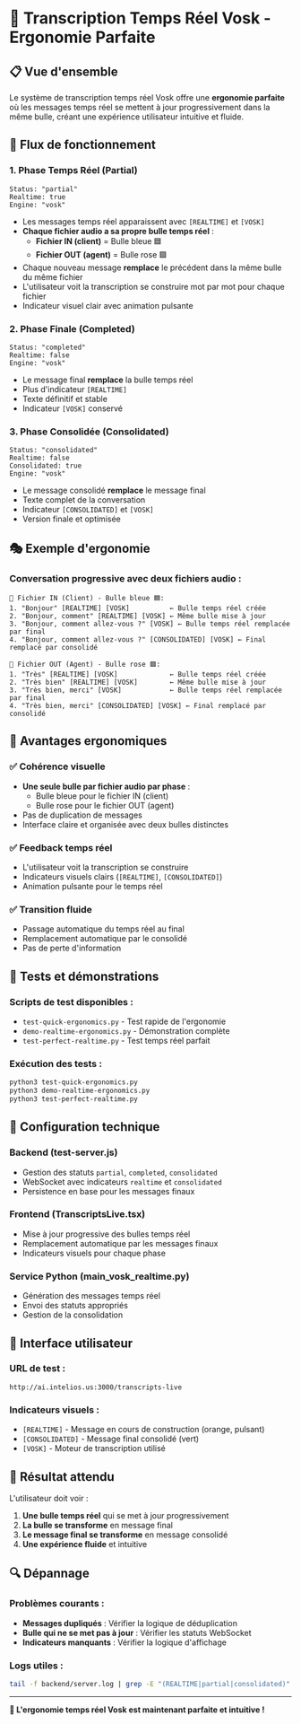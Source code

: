 # 🎯 Transcription Temps Réel Vosk - Ergonomie Parfaite

## 📋 Vue d'ensemble

Le système de transcription temps réel Vosk offre une **ergonomie parfaite** où les messages temps réel se mettent à jour progressivement dans la même bulle, créant une expérience utilisateur intuitive et fluide.

## 🔄 Flux de fonctionnement

### 1. **Phase Temps Réel (Partial)**
```
Status: "partial"
Realtime: true
Engine: "vosk"
```

- Les messages temps réel apparaissent avec `[REALTIME]` et `[VOSK]`
- **Chaque fichier audio a sa propre bulle temps réel** :
  - **Fichier IN (client)** = Bulle bleue 🟦
  - **Fichier OUT (agent)** = Bulle rose 🟪
- Chaque nouveau message **remplace** le précédent dans la même bulle du même fichier
- L'utilisateur voit la transcription se construire mot par mot pour chaque fichier
- Indicateur visuel clair avec animation pulsante

### 2. **Phase Finale (Completed)**
```
Status: "completed"
Realtime: false
Engine: "vosk"
```

- Le message final **remplace** la bulle temps réel
- Plus d'indicateur `[REALTIME]`
- Texte définitif et stable
- Indicateur `[VOSK]` conservé

### 3. **Phase Consolidée (Consolidated)**
```
Status: "consolidated"
Realtime: false
Consolidated: true
Engine: "vosk"
```

- Le message consolidé **remplace** le message final
- Texte complet de la conversation
- Indicateur `[CONSOLIDATED]` et `[VOSK]`
- Version finale et optimisée

## 🎭 Exemple d'ergonomie

### Conversation progressive avec deux fichiers audio :
```
📁 Fichier IN (Client) - Bulle bleue 🟦:
1. "Bonjour" [REALTIME] [VOSK]          ← Bulle temps réel créée
2. "Bonjour, comment" [REALTIME] [VOSK] ← Même bulle mise à jour
3. "Bonjour, comment allez-vous ?" [VOSK] ← Bulle temps réel remplacée par final
4. "Bonjour, comment allez-vous ?" [CONSOLIDATED] [VOSK] ← Final remplacé par consolidé

📁 Fichier OUT (Agent) - Bulle rose 🟪:
1. "Très" [REALTIME] [VOSK]             ← Bulle temps réel créée
2. "Très bien" [REALTIME] [VOSK]        ← Même bulle mise à jour
3. "Très bien, merci" [VOSK]            ← Bulle temps réel remplacée par final
4. "Très bien, merci" [CONSOLIDATED] [VOSK] ← Final remplacé par consolidé
```

## 🚀 Avantages ergonomiques

### ✅ **Cohérence visuelle**
- **Une seule bulle par fichier audio par phase** :
  - Bulle bleue pour le fichier IN (client)
  - Bulle rose pour le fichier OUT (agent)
- Pas de duplication de messages
- Interface claire et organisée avec deux bulles distinctes

### ✅ **Feedback temps réel**
- L'utilisateur voit la transcription se construire
- Indicateurs visuels clairs (`[REALTIME]`, `[CONSOLIDATED]`)
- Animation pulsante pour le temps réel

### ✅ **Transition fluide**
- Passage automatique du temps réel au final
- Remplacement automatique par le consolidé
- Pas de perte d'information

## 🧪 Tests et démonstrations

### Scripts de test disponibles :
- `test-quick-ergonomics.py` - Test rapide de l'ergonomie
- `demo-realtime-ergonomics.py` - Démonstration complète
- `test-perfect-realtime.py` - Test temps réel parfait

### Exécution des tests :
```bash
python3 test-quick-ergonomics.py
python3 demo-realtime-ergonomics.py
python3 test-perfect-realtime.py
```

## 🔧 Configuration technique

### Backend (test-server.js)
- Gestion des statuts `partial`, `completed`, `consolidated`
- WebSocket avec indicateurs `realtime` et `consolidated`
- Persistence en base pour les messages finaux

### Frontend (TranscriptsLive.tsx)
- Mise à jour progressive des bulles temps réel
- Remplacement automatique par les messages finaux
- Indicateurs visuels pour chaque phase

### Service Python (main_vosk_realtime.py)
- Génération des messages temps réel
- Envoi des statuts appropriés
- Gestion de la consolidation

## 📱 Interface utilisateur

### URL de test :
```
http://ai.intelios.us:3000/transcripts-live
```

### Indicateurs visuels :
- `[REALTIME]` - Message en cours de construction (orange, pulsant)
- `[CONSOLIDATED]` - Message final consolidé (vert)
- `[VOSK]` - Moteur de transcription utilisé

## 🎯 Résultat attendu

L'utilisateur doit voir :
1. **Une bulle temps réel** qui se met à jour progressivement
2. **La bulle se transforme** en message final
3. **Le message final se transforme** en message consolidé
4. **Une expérience fluide** et intuitive

## 🔍 Dépannage

### Problèmes courants :
- **Messages dupliqués** : Vérifier la logique de déduplication
- **Bulle qui ne se met pas à jour** : Vérifier les statuts WebSocket
- **Indicateurs manquants** : Vérifier la logique d'affichage

### Logs utiles :
```bash
tail -f backend/server.log | grep -E "(REALTIME|partial|consolidated)"
```

---

**🎉 L'ergonomie temps réel Vosk est maintenant parfaite et intuitive !**
